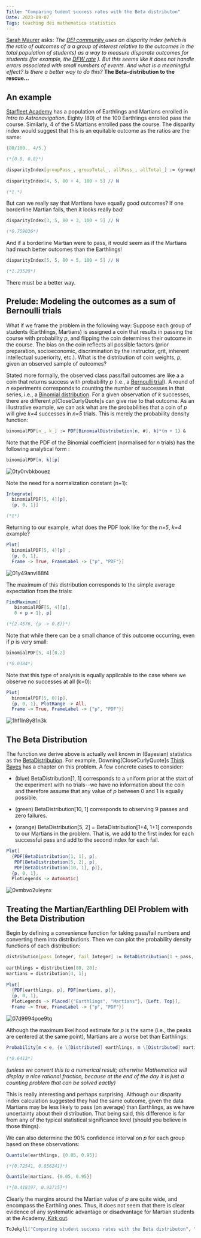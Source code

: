 ```yaml
---
Title: "Comparing tudent success rates with the Beta distributon"
Date: 2023-09-07
Tags: teaching dei mathematica statistics
---
```


[Sarah Maurer](https://scholar.google.com/citations?user=yiSNNfUAAAAJ&hl=en&oi=ao) asks:  *The* *[DEI community ](https://en.wikipedia.org/wiki/Diversity,_equity,_and_inclusion)* *uses an disparity index (which is the ratio of outcomes of a a group of interest relative to the outcomes in the total population of students) as a way to measure disparate outcomes for students (for example, the* *[DFW rate](https://www.everylearnereverywhere.org/blog/equity-and-dfwi-rate-or-dfw-rate/)* *).  But this seems like it does not handle errors associated with small numbers of events.  And what is a meaningful effect?  Is there a better way to do this?*  **The Beta-distribution to the rescue...**

## An example

[Starfleet Academy](https://en.wikipedia.org/wiki/Starfleet_Academy) has a population of Earthlings and Martians enrolled in *Intro to Astronavigation*. Eighty (80) of the 100 Earthlings enrolled pass the course.  Similarly, 4 of the 5 Martians enrolled pass the course.  The disparity index would suggest that this is an equitable outcome as the ratios are the same:

```mathematica
{80/100., 4/5.}

(*{0.8, 0.8}*)
```

```mathematica
disparityIndex[groupPass_, groupTotal_, allPass_, allTotal_] := (groupPass/groupTotal)/(allPass/allTotal) 
 
disparityIndex[4, 5, 80 + 4, 100 + 5] // N

(*1.*)
```

But can we really say that Martians have equally good outcomes?  If one borderline Martian fails, then it looks really bad!

```mathematica
disparityIndex[3, 5, 80 + 3, 100 + 5] // N

(*0.759036*)
```

And if a borderline Martian were to pass, it would seem as if the Martians had much better outcomes than the Earthlings!

```mathematica
disparityIndex[5, 5, 80 + 5, 100 + 5] // N

(*1.23529*)
```

There must be a better way.

## Prelude: Modeling the outcomes as a sum of Bernoulli trials

What if we frame the problem in the following way: Suppose each group of students (Earthlings, Martians) is assigned a coin that results in passing the course with probability *p*, and flipping the coin determines their outcome in the course.  The bias on the coin reflects all possible factors (prior preparation, socioeconomic, discrimination by the instructor, grit, inherent intellectual superiority, etc.).    What is the distribution of coin weights, *p*, given an observed sample of outcomes?  

Stated more formally, the observed class pass/fail outcomes are like a a coin that returns success with probability *p* (i.e., a [Bernoulli trial](https://mathworld.wolfram.com/BernoulliTrial.html)).  A round of *n* experiments corresponds to counting the number of successes in that series, i.e., a [Binomial distribution](https://mathworld.wolfram.com/BinomialDistribution.html).  For a given observation of *k* successes, there are different *p*\[CloseCurlyQuote]s can give rise to that outcome.  As an illustrative example, we can ask what are the probabilities that a coin of *p* will give *k=4* successes in *n=5* trials.  This is merely the probability density function:

```mathematica
binomialPDF[n_, k_] := PDF[BinomialDistribution[n, #], k]*(n + 1) &
```

Note that the PDF of the Binomial coefficient (normalised for *n* trials) has the following analytical form :

```mathematica
binomialPDF[n, k][p]
```

![0ty0rvbkbouez](/blog/images/2023/9/7/0ty0rvbkbouez.png)

Note the need for a normalization constant (n+1):

```mathematica
Integrate[
  binomialPDF[5, 4][p], 
  {p, 0, 1}]

(*1*)
```

Returning to our example, what does the PDF look like for the *n=5*, *k=4* example?

```mathematica
Plot[
  binomialPDF[5, 4][p] , 
  {p, 0, 1}, 
  Frame -> True, FrameLabel -> {"p", "PDF"}]
```

![01y49anvl88f4](/blog/images/2023/9/7/01y49anvl88f4.png)

The maximum of this distribution corresponds to the simple average expectation from the trials:

```mathematica
FindMaximum[{
   binomialPDF[5, 4][p], 
   0 < p < 1}, p]

(*{2.4576, {p -> 0.8}}*)
```

Note that while there can be a small chance of this outcome occurring, even if *p* is very small:

```mathematica
binomialPDF[5, 4][0.2]

(*0.0384*)
```

Note that this type of analysis is equally applicable to the case where we observe no successes at all (k=0):

```mathematica
Plot[
  binomialPDF[5, 0][p], 
  {p, 0, 1}, PlotRange -> All, 
  Frame -> True, FrameLabel -> {"p", "PDF"}]
```

![1hf1ln8y81n3k](/blog/images/2023/9/7/1hf1ln8y81n3k.png)

## The Beta Distribution

The function we derive above is actually well known in (Bayesian) statistics as the [BetaDistribution](http://reference.wolfram.com/language/ref/BetaDistribution.html).  For example, Downing\[CloseCurlyQuote]s [Think Bayes](https://www.greenteapress.com/thinkbayes/html/thinkbayes005.html) has a chapter on this problem.   A few concrete cases to consider:

- (blue) BetaDistribution[1, 1] corresponds to a uniform prior at the start of the experiment with no trials--we have no information about the coin and therefore assume that any value of *p* between 0 and 1 is equally possible.

- (green) BetaDistribution[10, 1] corresponds to observing 9 passes and zero failures.  

- (orange) BetaDistribution[5, 2] = BetaDistribution[1+4, 1+1] corresponds to our Martians in the problem.  That is, we add to the first index for each successful pass and add to the second index for each fail. 

```mathematica
Plot[
  {PDF[BetaDistribution[1, 1], p], 
   PDF[BetaDistribution[5, 2], p], 
   PDF[BetaDistribution[10, 1], p]}, 
  {p, 0, 1}, 
  PlotLegends -> Automatic]
```

![0vmbvo2uleynx](/blog/images/2023/9/7/0vmbvo2uleynx.png)

## Treating the Martian/Earthling DEI Problem with the Beta Distribution

Begin by defining a convenience function for taking pass/fail numbers and converting them into distributions.  Then we can plot the probability density functions of each distribution:

```mathematica
distribution[pass_Integer, fail_Integer] := BetaDistribution[1 + pass, 1 + fail] 
 
earthlings = distribution[80, 20];
martians = distribution[4, 1]; 
 
Plot[
  {PDF[earthlings, p], PDF[martians, p]}, 
  {p, 0, 1}, 
  PlotLegends -> Placed[{"Earthlings", "Martians"}, {Left, Top}], 
  Frame -> True, FrameLabel -> {"p", "PDF"}]

```

![07d9994poe9tq](/blog/images/2023/9/7/07d9994poe9tq.png)

Although the maximum likelihood estimate for *p* is the same (i.e., the peaks are centered at the same point), Martians are a worse bet than Earthlings:

```mathematica
Probability[m < e, {e \[Distributed] earthlings, m \[Distributed] martians}] // N

(*0.6413*)
```

*(unless we convert this to a numerical result; otherwise Mathematica will display a nice rational fraction, because at the end of the day it is just a counting problem that can be solved eactly)*

This is really interesting and perhaps surprising.  Although our disparity index calculation suggested they had the same outcome, given the data Martians may be less likely to pass (on average) than Earthlings, as we have uncertainty about their distribution.    That being said, this difference is far from any of the typical statistical significance level (should you believe in those things). 

We can also determine the 90% confidence interval on *p* for each group based on these observations:

```mathematica
Quantile[earthlings, {0.05, 0.95}]

(*{0.72541, 0.856241}*)
```

```mathematica
Quantile[martians, {0.05, 0.95}]

(*{0.418197, 0.93715}*)
```

Clearly the margins around the Martian value of *p* are quite wide, and encompass the Earthling ones. Thus, it does not seem that there is clear evidence of any systematic advantage or disadvantage for Martian students at the Academy.[ Kirk out](https://www.google.com/search?q=kirk+out+meme).  

```mathematica
ToJekyll["Comparing student success rates with the Beta distributon", "teaching dei mathematica statistics"]
```
